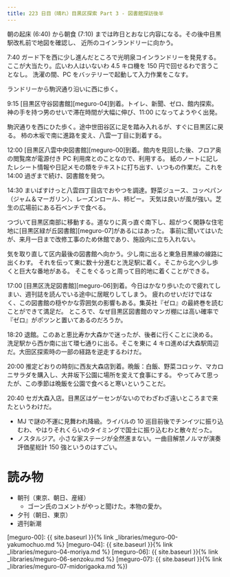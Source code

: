 ```yaml
---
title: 223 日目（晴れ）目黒区探索 Part 3 - 図書館探訪後半
---
```


朝の起床 (6:40) から朝食 (7:10) までは昨日とおなじ内容になる。その後中目黒駅改札前で地図を確認し、
近所のコインランドリーに向かう。

7:40 ガード下を西に少し進んだところで光明泉コインランドリーを発見する。
ここが大当たり。広いわ人はいないわ 4.5 キロ機を 150 円で回せるわで言うことなし。
洗濯の間、PC をバッテリーで起動して入力作業をこなす。

ランドリーから駒沢通り沿いに西に歩く。

9:15 [目黒区守谷図書館][meguro-04]到着。トイレ、新聞、ゼロ、館内探索。
神の手を持つ男のせいで滞在時間が大幅に伸び、11:00 になってようやく出発。

駒沢通りを西にひた歩く。途中世田谷区に足を踏み入れるが、すぐに目黒区に戻る。
柿の木坂で南に進路を変え、八雲一丁目に到着する。

12:00 [目黒区八雲中央図書館][meguro-00]到着。館内を見回した後、フロア奥の閲覧席が電源付き PC 利用席とのことなので、利用する。
紙のノートに記したレシート情報や日記メモの類をテキストに打ち出す、いつもの作業だ。これを 14:00 過ぎまで続け、図書館を発つ。

14:30 まいばすけっと八雲四丁目店でおやつを調達。野菜ジュース、コッペパン（ジャム＆マーガリン）、レーズンロール、柿ピー。
天気は良いが風が強い。芝生の広場前にある石ベンチで食べる。

つづいて目黒区南部に移動する。道なりに真っ直ぐ南下し、超がつく閑静な住宅地に[目黒区緑が丘図書館][meguro-07]があるにはあった。
事前に聞いてはいたが、来月一日まで改修工事のため休館であり、施設内に立ち入れない。

気を取り直して区内最後の図書館へ向かう。少し南に出ると東急目黒線の線路に出くわす。
それを伝って東に数十分進むと洗足駅に着く。そこから北へ少し歩くと巨大な番地がある。
そこをぐるっと周って目的地に着くことができる。

17:00 [目黒区洗足図書館][meguro-06]到着。今日はかなり歩いたので疲れてしまい、週刊誌を読んでいる途中に居眠りしてしまう。
疲れのせいだけではなく、この図書館の穏やかな雰囲気の影響もある。集英社『ゼロ』の最終巻を読むことができて満足だ。
ところで、なぜ目黒区図書館のマンガ棚には高い確率で『ゼロ』がポツンと置いてあるのだろうか。

18:20 退館。このあと恵比寿か大森かで迷ったが、後者に行くことに決める。
洗足駅から西か南に出て環七通りに出る。そこを東に 4 キロ進めば大森駅周辺だ。大田区探索時の一部の経路を逆走するわけだ。

20:00 推定どおりの時刻に西友大森店到着。晩飯：白飯、野菜コロッケ、マカロニサラダを購入し、大井坂下公園に場所を変えて食事にする。
やってみて思ったが、この季節は晩飯を公園で食べると寒いということだ。

20:40 セガ大森入店。目黒区はゲーセンがないのでわざわざ遠いところまで来たというわけだ。
* MJ で謎の不運に見舞われ降級。ライバルの 10 巡目前後でチンイツに振り込むわ、やはりそれくらいのタイミングで国士に振り込むわと散々だった。
* ノスタルジア。小さな家ステージが全然進まない。一曲目解禁ノルマが演奏評価星総計 150 強というのはすごい。

# 読み物

* 朝刊（東京、朝日、産経）
  * ゴーン氏のコメントがやっと聞けた。本物の愛か。
* 夕刊（朝日、東京）
* 週刊新潮

[meguro-00]: {{ site.baseurl }}{% link _libraries/meguro-00-yakumochuo.md %}
[meguro-04]: {{ site.baseurl }}{% link _libraries/meguro-04-moriya.md %}
[meguro-06]: {{ site.baseurl }}{% link _libraries/meguro-06-senzoku.md %}
[meguro-07]: {{ site.baseurl }}{% link _libraries/meguro-07-midorigaoka.md %})
